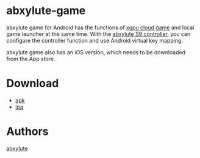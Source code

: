 # abxylute-game

abxylute game for Android has the functions of [xgpu cloud game](https://www.xbox.com/en-us/play) and local game launcher at the same time. 
With the [abxylute S9 controller](https://www.kickstarter.com/projects/abxylute/abxylute-s9-mobile-controller-snap-stretch-and-play), you can configure the controller function and use Android virtual key mapping.

abxylute game also has an iOS version, which needs to be downloaded from the App store.

# Download
- [apk](https://github.com/abxylute-host/abxylute-game/releases/tag/v1.3)
- [ipa](https://github.com/abxylute-host/abxylute-game/releases/tag/v1.3i)

# Authors
[abxylute](https://abxylute.com/)
